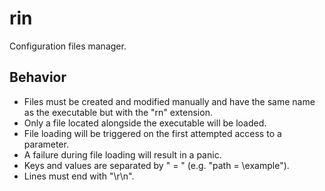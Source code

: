 # rin

Configuration files manager.

## Behavior

* Files must be created and modified manually and have the same name as the executable but with the "rn" extension.
* Only a file located alongside the executable will be loaded.
* File loading will be triggered on the first attempted access to a parameter.
* A failure during file loading will result in a panic.
* Keys and values are separated by " = " (e.g. "path = \example\").
* Lines must end with "\r\n".

